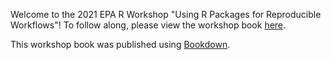 Welcome to the 2021 EPA R Workshop "Using R Packages for Reproducible Workflows"! To follow along, please view the workshop book [here](https://michaeldumelle.github.io/R-Packages-Reproducible-Workflows-Book/).

This workshop book was published using [Bookdown](https://github.com/rstudio/bookdown).